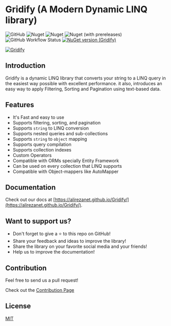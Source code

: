 # Gridify (A Modern Dynamic LINQ library)

![GitHub](https://img.shields.io/github/license/alirezanet/gridify) ![Nuget](https://img.shields.io/nuget/dt/gridify?color=%239100ff) ![Nuget](https://img.shields.io/nuget/v/gridify?label=stable) ![Nuget (with prereleases)](https://img.shields.io/nuget/vpre/gridify?label=latest) ![GitHub Workflow Status](https://img.shields.io/github/workflow/status/alirezanet/gridify/Publish%20Packages?label=tests)
[![NuGet version (Gridify)](https://img.shields.io/nuget/v/Gridify.svg?style=flat-square)](https://www.nuget.org/packages/Gridify/)

[![Gridify](https://alirezanet.github.io/Gridify/gridify-readme-logo.svg)](https://alirezanet.github.io/Gridify/)

## Introduction

Gridify is a dynamic LINQ library that converts your string to a LINQ query in the easiest way possible with excellent performance. it also, introduces an easy way to apply Filtering, Sorting and Pagination using text-based data.

## Features

- It's Fast and easy to use
- Supports filtering, sorting, and pagination
- Supports `string` to LINQ conversion
- Supports nested queries and sub-collections
- Supports `string` to `object` mapping
- Supports query compilation
- Supports collection indexes
- Custom Operators
- Compatible with ORMs specially Entity Framework
- Can be used on every collection that LINQ supports
- Compatible with Object-mappers like AutoMapper

## Documentation

Check out our docs at [https://alirezanet.github.io/Gridify/](https://alirezanet.github.io/Gridify/).

## Want to support us?

-  Don't forget to give a ⭐ to this repo on GitHub!
-  Share your feedback and ideas to improve the library!
-  Share the library on your favorite social media and your friends!
-  Help us to improve the documentation!

## Contribution

Feel free to send us a pull request!

Check out the [Contribution Page](https://alirezanet.github.io/Gridify/contribution)

## License

[MIT](https://github.com/alirezanet/gridify/blob/master/LICENSE)
